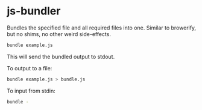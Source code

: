 # js-bundler

Bundles the specified file and all required files into one. Similar to browerify, but no shims, no other weird side-effects.

```bash
bundle example.js
```

This will send the bundled output to stdout.

To output to a file:

```bash
bundle example.js > bundle.js
```

To input from stdin:

```bash
bundle -
```
